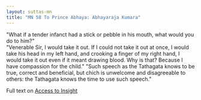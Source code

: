 ```yaml
---
layout: suttas-mn
title: "MN 58 To Prince Abhaya: Abhayaraja Kumara"
---
```


"What if a tender infanct had a stick or pebble in his mouth, what would you do to him?"  
"Venerable Sir, I would take it out. If I could not take it out at once, I would take his head in my left hand, and crooking a finger of my right hand, I would take it out even if it meant drawing blood. Why is that? Because I have compassion for the child."
"Such speech as the Tathagata knows to be true, correct and beneficial, but chich is unwelcome and disagreeable to others: the Tathagata knows the time to use such speech."

Full text on [Access to Insight](https://accesstoinsight.org/tipitaka/mn/mn.058.than.html)
